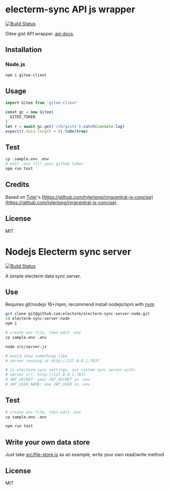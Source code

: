 # electerm-sync API js wrapper

[![Build Status](https://github.com/electerm/electerm-sync/actions/workflows/linux.yml/badge.svg)](https://github.com/electerm/electerm-sync/actions)

Gitee gist API wrapper. [api docs](https://gitee.com/api/v5/swagger#/postV5Gists).

## Installation

### Node.js

```bash
npm i gitee-client
```

## Usage

```js
import Gitee from 'gitee-client'

const gc = new Gitee(
  GITEE_TOKEN
)
let r = await gc.get('/v5/gists').catch(console.log)
expect(r.data.length > 0).toBe(true)

```

## Test

```bash
cp .sample.env .env
# edit .env fill your github token
npm run test
```

## Credits

Based on [Tyler](https://github.com/tylerlong)'s [https://github.com/tylerlong/ringcentral-js-concise](https://github.com/tylerlong/ringcentral-js-concise).

## License

MIT

# Nodejs Electerm sync server

[![Build Status](https://github.com/electerm/electerm-sync-server-node/actions/workflows/linux.yml/badge.svg)](https://github.com/electerm/electerm-sync-server-node/actions)

A simple electerm data sync server.

## Use

Requires git/nodejs 16+/npm, recommend install nodejs/npm with [nvm](https://github.com/nvm-sh/nvm)

```bash
git clone git@github.com:electerm/electerm-sync-server-node.git
cd electerm-sync-server-node
npm i

# create env file, then edit .env
cp sample.env .env

node src/server.js

# would show something like
# server running at http://127.0.0.1:7837

# in electerm sync settings, set custom sync server with:
# server url: http://127.0.0.1:7837
# JWT_SECRET: your JWT_SECRET in .env
# JWT_USER_NAME: one JWT_USER in .env
```

## Test

```bash
# create env file, then edit .env
cp sample.env .env

npm run test
```

## Write your own data store

Just take [src/file-store.js](src/file-store.js) as an example, write your own read/write method

## License

MIT
